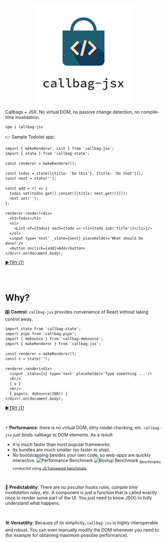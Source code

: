 
<div align="center"><img src="callbag-jsx-banner.svg" width="320px"/></div>

Callbags + JSX. No virtual DOM, no passive change detection, no compile-time invalidation.

```bash
npm i callbag-jsx
```

👉 Sample Todolist app:

```tsx
import { makeRenderer, List } from 'callbag-jsx';
import { state } from 'callbag-state';

const renderer = makeRenderer();

const todos = state([{title: 'Do this'}, {title: 'Do that'}]);
const next = state('');

const add = () => {
  todos.set(todos.get().concat([{title: next.get()}]));
  next.set('');
};

renderer.render(<div>
  <h1>Todos</h1>
  <ol>
    <List of={todos} each={todo => <li>{todo.sub('title')}</li>}/>
  </ol>
  <input type='text' _state={next} placeholder='What should be done?'/>
  <button onclick={add}>Add</button>
</div>).on(document.body);
```
[►TRY IT!](https://stackblitz.com/edit/callbag-jsx-todolist)

<br><br>

# Why?

🎛️ **Control**: `callbag-jsx` provides convenience of React without taking control away.

```tsx
import state from 'callbag-state';
import pipe from 'callbag-pipe';
import { debounce } from 'callbag-debounce';
import { makeRenderer } from 'callbag-jsx';

const renderer = makeRenderer();
const s = state('');

renderer.render(<div>
  <input _state={s} type='text' placeholder='Type something ...'/>
  <br/>
  { s }
  <br/>
  { pipe(s, debounce(200)) }
</div>).on(document.body);
```
[►TRY IT!](https://stackblitz.com/edit/callbag-jsx-debounce)

<br>

⚡ **Performance**: there is no virtual DOM, dirty model checking, etc. `callbag-jsx` just binds callbags to DOM elements. As a result:
- It is much faster than most popular frameworks.
- Its bundles are much smaller (so faster to ship).
- No bootstrapping besides your own code, so web-apps are quickly interactive.
![Performance Benchmark](https://i.imgur.com/bXDhojU.png)
![Bootup Benchmark](https://i.imgur.com/m7NErMe.png)
<sub>Benchmarks conducted using [JS framework benchmark](https://github.com/krausest/js-framework-benchmark).</sub>

<br>

🔮 **Predictability**: There are no _peculiar hooks rules_, _compile time invalidation rules_, etc. A component is just a function that is called exactly once to render some part of the UI. You just need to know JS(X) to fully understand what happens.

<br>

🛠️ **Versatility**: Because of its simplicity, `callbag-jsx` is highly interoperable and robust. You can even manually modify the DOM whenever you need to (for example for obtaining maximum possible performance).

